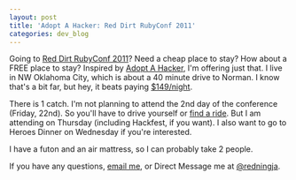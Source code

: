 ```yaml
---
layout: post
title: 'Adopt A Hacker: Red Dirt RubyConf 2011'
categories: dev_blog
---
```


Going to [Red Dirt RubyConf 2011](http://reddirtrubyconf.com)?
Need a cheap place to stay?
How about a FREE place to stay?
Inspired by [Adopt A Hacker](http://www.adoptahacker.com), I'm offering just that.
I live in NW Oklahoma City, which is about a 40 minute drive to Norman.
I know that's a bit far, but hey, it beats paying [$149/night](embassysuites.hilton.com/en/es/groups/personalized/O/OKCESES-RDR-20110420/index.jhtml?WT.mc_id=POG).

There is 1 catch.
I'm not planning to attend the 2nd day of the conference (Friday, 22nd).
So you'll have to drive yourself or [find a ride](http://twitter.com/?status=@RedDirtRubyConf%20=%20gem%20'me',%20'4.22.2011',%20require:%20'ride_to_red_dirt_rubyconf',%20source:%20'NW%20OKC,%20May%20and%20122nd'%20%23executabletweet).
But I am attending on Thursday (including Hackfest, if you want).
I also want to go to Heroes Dinner on Wednesday if you're interested.

I have a futon and an air mattress, so I can probably take 2 people.

If you have any questions, [email me](mailto:jared@redningja.com), or Direct Message me at [@redningja](http://twitter.com/redningja).
